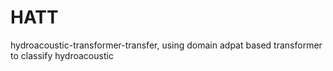 # HATT
hydroacoustic-transformer-transfer, using domain adpat based transformer to classify hydroacoustic
